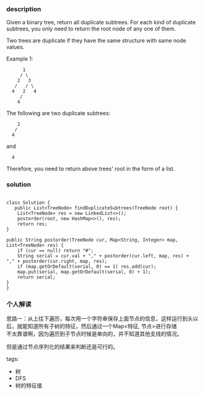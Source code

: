 ### description    
  Given a binary tree, return all duplicate subtrees. For each kind of duplicate subtrees, you only need to return the root node of any one of them.  
    
  Two trees are duplicate if they have the same structure with same node values.  
    
  Example 1:  
    
          1  
         / \  
        2   3  
       /   / \  
      4   2   4  
         /  
        4  
  The following are two duplicate subtrees:  
    
        2  
       /  
      4  
  and  
    
      4  
  Therefore, you need to return above trees' root in the form of a list.  
### solution    
```    
    
class Solution {  
   public List<TreeNode> findDuplicateSubtrees(TreeNode root) {  
    List<TreeNode> res = new LinkedList<>();  
    postorder(root, new HashMap<>(), res);  
    return res;  
}  
  
public String postorder(TreeNode cur, Map<String, Integer> map, List<TreeNode> res) {  
    if (cur == null) return "#";    
    String serial = cur.val + "," + postorder(cur.left, map, res) + "," + postorder(cur.right, map, res);  
    if (map.getOrDefault(serial, 0) == 1) res.add(cur);  
    map.put(serial, map.getOrDefault(serial, 0) + 1);  
    return serial;  
}  
}  
```    
    
### 个人解读    
    
  思路一：从上往下遍历，每次用一个字符串保存上面节点的信息，这样运行到头以后，就能知道所有子树的特征，然后通过一个Map<特征, 节点>进行存储  
  不太靠谱啊，因为遍历到子节点时候是单向的，并不知道其他支线的情况。  
    
  但是通过节点序列化的结果来判断还是可行的。  
    
tags:    
  -  树  
  -  DFS  
  -  树的特征值  
